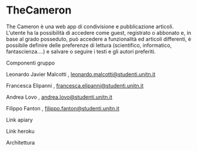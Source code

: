 # TheCameron

The Cameron è una web app di condivisione e pubblicazione articoli. L'utente ha la possibilità di accedere come guest, registrato o abbonato e, in base al grado posseduto, può accedere a funzionalità ed articoli differenti, è possibile definire delle preferenze di lettura (scientifico, informatico, fantascienza....) e salvare o seguire i testi e gli autori preferiti.

Componenti gruppo

Leonardo Javier Malcotti , leonardo.malcotti@studenti.unitn.it

Francesca Elipanni , francesca.elipanni@studenti.unitn.it

Andrea Lovo , andrea.lovo@studenti.unitn.it

Filippo Fanton , filippo.fanton@studenti.unitn.it

Link apiary

Link heroku


Architettura
